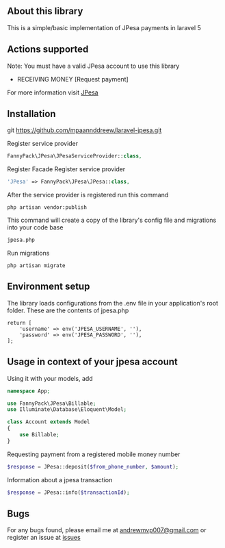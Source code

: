 ## About this library

This is a simple/basic implementation of JPesa payments in laravel 5

## Actions supported
Note: You must have a valid JPesa account to use this library
- RECEIVING MONEY [Request payment]

For more information visit [JPesa](https://secure.jpesa.com/welcome.php)

## Installation
git https://github.com/mpaannddreew/laravel-jpesa.git

Register service provider
```php
FannyPack\JPesa\JPesaServiceProvider::class,
```
Register Facade
Register service provider
```php
'JPesa' => FannyPack\JPesa\JPesa::class,
```

After the service provider is registered run this command
```
php artisan vendor:publish
```
This command will create a copy of the library's config file and migrations into your code base 
```php
jpesa.php
```
Run migrations
```
php artisan migrate
```
## Environment setup
The library loads configurations from the .env file in your application's root folder. These are the contents of jpesa.php
```
return [
    'username' => env('JPESA_USERNAME', ''),
    'password' => env('JPESA_PASSWORD', ''),
];
```

## Usage in context of your jpesa account
Using it with your models, add 
```php
namespace App;

use FannyPack\JPesa\Billable;
use Illuminate\Database\Eloquent\Model;

class Account extends Model
{
    use Billable;
}
```

Requesting payment from a registered mobile money number
```php
$response = JPesa::deposit($from_phone_number, $amount);
```
Information about a jpesa transaction
```php
$response = JPesa::info($transactionId);
```

## Bugs
For any bugs found, please email me at andrewmvp007@gmail.com or register an issue at [issues](https://github.com/mpaannddreew/laravel-jpesa/issues)
